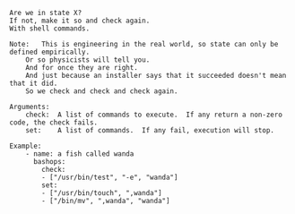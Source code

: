 	Are we in state X?
	If not, make it so and check again.
	With shell commands.

	Note:	This is engineering in the real world, so state can only be defined empirically.
		Or so physicists will tell you.
		And for once they are right.
		And just because an installer says that it succeeded doesn't mean that it did.
		So we check and check and check again.

	Arguments:
		check:	A list of commands to execute.  If any return a non-zero code, the check fails.
		set:	A list of commands.  If any fail, execution will stop.

	Example:
		- name: a fish called wanda
		  bashops:
		    check:
		    - ["/usr/bin/test", "-e", "wanda"]
		    set:
		    - ["/usr/bin/touch", ",wanda"]
		    - ["/bin/mv", ",wanda", "wanda"]
